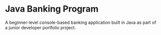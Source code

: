 # Java Banking Program
A beginner-level console-based banking application built in Java as part of a junior developer portfolio project.
